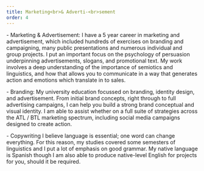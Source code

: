 ```yaml
---
title: Marketing<br>& Adverti-<br>sement
order: 4
---
```


<p>- <span class="font-light">Marketing & Advertisement:</span> I have a 5 year career in marketing and advertisement, which included hundreds of exercises on branding and campaigning, many public presentations and numerous individual and group projects. I put an important focus on the psychology of persuasion underpinning advertisements, slogans, and promotional text. My work involves a deep understanding of the importance of semiotics and linguistics, and how that allows you to communicate in a way that generates action and emotions which translate in to sales.</p>

<p>- <span class="font-light">Branding:</span> My university education focussed on branding, identity design, and advertisement. From initial brand concepts, right through to full advertising campaigns, I can help you build a strong brand conceptual and visual identity. I am able to assist whether on a full suite of strategies across the ATL / BTL marketing spectrum, including social media campaigns designed to create action.</p><!--Branding is a branch of marketing, as well as advertisement is.-->

<p>- <span class="font-light">Copywriting</span> I believe language is essential; one word can change everything. For this reason, my studies covered some semesters of linguistics and I put a lot of emphasis on good grammar. My native language is Spanish though I am also able to produce native-level English for projects for you, should it be required.</p>